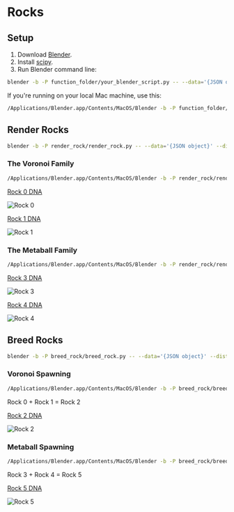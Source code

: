 # Rocks

## Setup

1. Download [Blender](https://www.blender.org/download/).
2. Install [scipy](https://scipy.org/install/).
3. Run Blender command line:

```bash
blender -b -P function_folder/your_blender_script.py -- --data='{JSON object}' --dist='/rocks/dist/'
```

If you're running on your local Mac machine, use this:

```bash
/Applications/Blender.app/Contents/MacOS/Blender -b -P function_folder/your_blender_script.py -- --data='{JSON object}' --dist='/rocks/dist/'
```

## Render Rocks

```bash
blender -b -P render_rock/render_rock.py -- --data='{JSON object}' --dist='/rocks/dist/'
```

### The Voronoi Family

```bash
/Applications/Blender.app/Contents/MacOS/Blender -b -P render_rock/render_rock.py -- --data='{"id": "1", "family": "voronoi", "density": 2000, "radius": 2, "palette": [[244, 101, 160], [168, 111, 179], [201, 21, 85], [107, 40, 129], [47, 21, 37]]}' --dist='/rocks/dist/'
```

[Rock 0 DNA](https://github.com/rove-to/rocks/blob/main/dna/rock0.json)

![Rock 0](https://raw.githubusercontent.com/rove-to/rocks/main/rocks/rock0.png)

[Rock 1 DNA](https://github.com/rove-to/rocks/blob/main/dna/rock1.json)

![Rock 1](https://raw.githubusercontent.com/rove-to/rocks/main/rocks/rock1.png)

### The Metaball Family

```bash
/Applications/Blender.app/Contents/MacOS/Blender -b -P render_rock/render_rock.py -- --data='{"id": "4", "family": "metaball", "density": 1000, "radius_0": 2, "radius_1": 4, "energy": 50}' --dist='/rocks/dist/'
```

[Rock 3 DNA](https://github.com/rove-to/rocks/blob/main/dna/rock3.json)

![Rock 3](https://raw.githubusercontent.com/rove-to/rocks/main/rocks/rock3.png)

[Rock 4 DNA](https://github.com/rove-to/rocks/blob/main/dna/rock4.json)

![Rock 4](https://raw.githubusercontent.com/rove-to/rocks/main/rocks/rock4.png)

## Breed Rocks

```bash
blender -b -P breed_rock/breed_rock.py -- --data='{JSON object}' --dist='/rocks/dist/'
```

### Voronoi Spawning

```bash
/Applications/Blender.app/Contents/MacOS/Blender -b -P breed_rock/breed_rock.py -- --data='{"childId": "2","parent1": {"id": "0", "properties": {"family": "voronoi", "density": 2000, "radius": 2, "palette": [[89, 91, 90], [20, 195, 162], [13, 229, 168], [124, 244, 154], [184, 253, 153]]}}, "parent2": {"id": "1", "properties": {"family": "voronoi", "density": 2000, "radius": 2, "palette": [[244, 101, 160], [168, 111, 179], [201, 21, 85], [107, 40, 129], [47, 21, 37]]}}}' --dist='/rocks/dist/'
```

Rock 0 + Rock 1 = Rock 2

[Rock 2 DNA](https://github.com/rove-to/rocks/blob/main/dna/rock2.json)

![Rock 2](https://raw.githubusercontent.com/rove-to/rocks/main/rocks/rock2.png)

### Metaball Spawning

```bash
/Applications/Blender.app/Contents/MacOS/Blender -b -P breed_rock/breed_rock.py -- --data='{"childId": "5","parent1": {"id": "3", "properties": {"family": "metaball", "density": 150, "radius_0": 4, "radius_1": 2.5, "energy": 100}}, "parent2": {"id": "4", "properties": {"family": "metaball", "density": 1000, "radius_0": 2, "radius_1": 4, "energy": 50}}}' --dist='/rocks/dist/'
```

Rock 3 + Rock 4 = Rock 5

[Rock 5 DNA](https://github.com/rove-to/rocks/blob/main/dna/rock5.json)

![Rock 5](https://raw.githubusercontent.com/rove-to/rocks/main/rocks/rock5.png)
